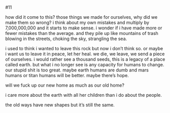 #11

how did it come to this? those things we made for ourselves, why did we make them so wrong? i think about my own mistakes and multiply by 7,000,000,000 and it starts to make sense. i wonder if i have made more or fewer mistakes than the average. and they pile up like mountains of trash blowing in the streets, choking the sky, strangling the sea. 

i used to think i wanted to leave this rock but now i don’t think so. or maybe i want us to leave it in peace, let her heal. we die, we leave, we send a piece of ourselves. i would rather see a thousand seeds, this is a legacy of a place called earth. but what i no longer see is any capacity for humans to change. our stupid shit is too great. maybe earth humans are dumb and mars humans or titan humans will be better. maybe there’s hope. 

will we fuck up our new home as much as our old home?

i care more about the earth with all her children than i do about the people.

the old ways have new shapes but it’s still the same.